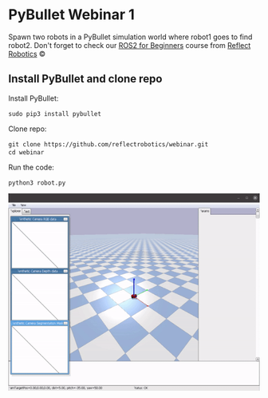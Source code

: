 # PyBullet Webinar 1
Spawn two robots in a PyBullet simulation world where robot1 goes to find robot2. Don't forget to check our [ROS2 for Beginners](https://reflectrobotics.com/course/ros-2-for-beginners) course from [Reflect Robotics](https://reflectrobotics.com) &copy;

## Install PyBullet and clone repo 
Install PyBullet:
```
sudo pip3 install pybullet
```
Clone repo:
```
git clone https://github.com/reflectrobotics/webinar.git
cd webinar
```
Run the code:
```
python3 robot.py
```
![Go To Robot](https://github.com/reflectrobotics/webinar/blob/master/go_to_robot.gif)